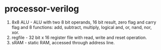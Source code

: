# processor-verilog
1) 8x8 ALU - ALU with two 8 bit operands, 16 bit result, zero flag and carry flag and 8 functions: add, subtract, multiply, logical and, or, nand, nor, xor.
2) regfile - 32 bit x 16 register file with read, write and reset operation.
3) sRAM - static RAM, accessed through address line.
